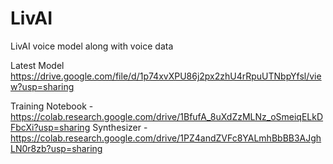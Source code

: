 # LivAI
LivAI voice model along with voice data

Latest Model https://drive.google.com/file/d/1p74xvXPU86j2px2zhU4rRpuUTNbpYfsl/view?usp=sharing

Training Notebook - https://colab.research.google.com/drive/1BfufA_8uXdZzMLNz_oSmeiqELkDFbcXi?usp=sharing
Synthesizer - https://colab.research.google.com/drive/1PZ4andZVFc8YALmhBbBB3AJghLN0r8zb?usp=sharing
